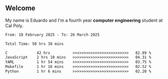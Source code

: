 ## Welcome

 My name is Eduardo and I'm a fourth year **computer engineering** student at Cal Poly.

<!--START_SECTION:waka-->

```txt
From: 18 February 2025 - To: 26 March 2025

Total Time: 50 hrs 38 mins

C             42 hrs          >>>>>>>>>>>>>>>>>>>>>>>>>   82.89 %
JavaScript    2 hrs 10 mins   >>>>>>>>>>>>>>>>>>>>>>>>>   04.31 %
YAML          1 hr 54 mins    >>>>>>>>>>>>>>>>>>>>>>>>>   03.75 %
Makefile      1 hr 16 mins    >>>>>>>>>>>>>>>>>>>>>>>>>   02.52 %
Python        1 hr 6 mins     >>>>>>>>>>>>>>>>>>>>>>>>>   02.20 %
```

<!--END_SECTION:waka-->

<!--
**lalog12/lalog12** is a ✨ _special_ ✨ repository because its `README.md` (this file) appears on your GitHub profile.

Here are some ideas to get you started:

- 🔭 I’m currently working on ...
- 🌱 I’m currently learning ...
- 👯 I’m looking to collaborate on ...
- 🤔 I’m looking for help with ...
- 💬 Ask me about ...
- 📫 How to reach me: ...
- 😄 Pronouns: ...
- ⚡ Fun fact: ...
-->
